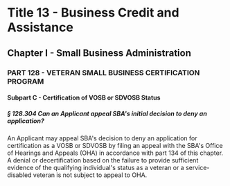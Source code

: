 
# Title 13 - Business Credit and Assistance
## Chapter I - Small Business Administration
### PART 128 - VETERAN SMALL BUSINESS CERTIFICATION PROGRAM
#### Subpart C - Certification of VOSB or SDVOSB Status
##### § 128.304 Can an Applicant appeal SBA's initial decision to deny an application?

An Applicant may appeal SBA's decision to deny an application for certification as a VOSB or SDVOSB by filing an appeal with the SBA's Office of Hearings and Appeals (OHA) in accordance with part 134 of this chapter. A denial or decertification based on the failure to provide sufficient evidence of the qualifying individual's status as a veteran or a service-disabled veteran is not subject to appeal to OHA.
